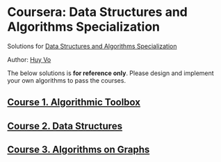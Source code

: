 # Coursera: Data Structures and Algorithms Specialization
Solutions for [Data Structures and Algorithms Specialization](https://www.coursera.org/specializations/data-structures-algorithms)

Author: [Huy Vo](https:///www.github.io/huyvohcmc)

The below solutions is **for reference only**. Please design and implement your own algorithms to pass the courses.



## [Course 1. Algorithmic Toolbox](https://github.com/huyvohcmc/coursera-dsa/tree/master/algorithmic-toolbox)




## [Course 2. Data Structures](https://github.com/huyvohcmc/coursera-dsa/tree/master/data-structures)



## [Course 3. Algorithms on Graphs](https://github.com/huyvohcmc/coursera-dsa/tree/master/algorithms-on-graphs)